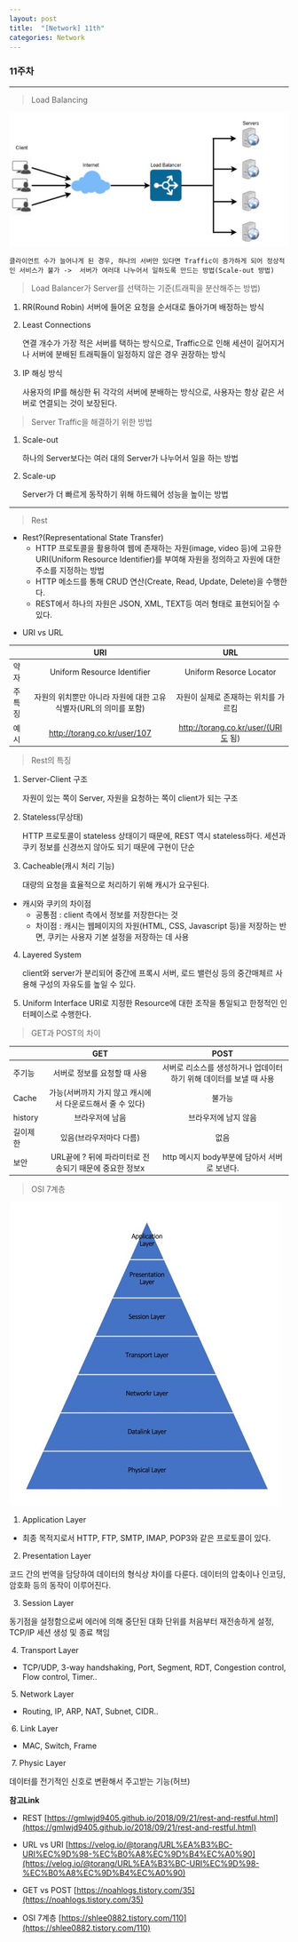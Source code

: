```yaml
---
layout: post
title:  "[Network] 11th"
categories: Network
---
```


### 11주차 
---

> Load Balancing

![1](/public/img/network/10주차/1.JPG)

    클라이언트 수가 늘어나게 된 경우, 하나의 서버만 있다면 Traffic이 증가하게 되어 정상적인 서비스가 불가 ->  서버가 여러대 나누어서 일하도록 만드는 방법(Scale-out 방법)

> Load Balancer가 Server를 선택하는 기준(트래픽을 분산해주는 방법)

1. RR(Round Robin)
   서버에 들어온 요청을 순서대로 돌아가며 배정하는 방식

2. Least Connections
    
    연결 개수가 가장 적은 서버를 택하는 방식으로, Traffic으로 인해 세션이 길어지거나 서버에 분배된 트래픽들이 일정하지 않은 경우 권장하는 방식

3. IP 해싱 방식
    
    사용자의 IP를 해싱한 뒤 각각의 서버에 분배하는 방식으로, 사용자는 항상 같은 서버로 연결되는 것이 보장된다. 

> Server Traffic을 해결하기 위한 방법

1. Scale-out

   하나의 Server보다는 여러 대의 Server가 나누어서 일을 하는 방법

2. Scale-up
   
   Server가 더 빠르게 동작하기 위해 하드웨어 성능을 높이는 방법

---

> Rest

- Rest?(Representational State Transfer) 
   - HTTP 프로토콜을 활용하여 웹에 존재하는 자원(image, video 등)에 고유한 URI(Uniform Resource Identifier)를 부여해 자원을 정의하고 자원에 대한 주소를 지정하는 방법
   - HTTP 메소드를 통해 CRUD 연산(Create, Read, Update, Delete)을 수행한다.
   - REST에서 하나의 자원은 JSON, XML, TEXT등 여러 형태로 표현되어질 수 있다. 

* URI vs URL

||URI|URL|
|---|:---:|:---:|
|약자|Uniform Resource Identifier|Uniform Resorce Locator|
|주특징|자원의 위치뿐만 아니라 자원에 대한 고유 식별자(URL의 의미를 포함)|자원이 실제로 존재하는 위치를 가르킴|
|예시|http://torang.co.kr/user/107|http://torang.co.kr/user/(URI도 됨)|



> Rest의 특징

1. Server-Client 구조
   
   자원이 있는 쪽이 Server, 자원을 요청하는 쪽이 client가 되는 구조

2. Stateless(무상태)
   
   HTTP 프로토콜이 stateless 상태이기 때문에, REST 역시 stateless하다. 세션과 쿠키 정보를 신경쓰지 않아도 되기 때문에 구현이 단순

3. Cacheable(캐시 처리 기능)
   
    대량의 요청을 효율적으로 처리하기 위해 캐시가 요구된다. 

* 캐시와 쿠키의 차이점
   - 공통점 : client 측에서 정보를 저장한다는 것
   - 차이점 : 캐시는 웹페이지의 자원(HTML, CSS, Javascript 등)을 저장하는 반면, 쿠키는 사용자 기본 설정을 저장하는 데 사용
 
4. Layered System

   client와 server가 분리되어 중간에 프록시 서버, 로드 밸런싱 등의 중간매체르 사용해 구성의 자유도를 높일 수 있다. 

5. Uniform Interface
   URI로 지정한 Resource에 대한 조작을 통일되고 한정적인 인터페이스로 수행한다.


> GET과 POST의 차이 

||GET|POST|
|---|:---:|:---:|
|주기능|서버로 정보를 요청할 때 사용|서버로 리소스를 생성하거나 업데이터 하기 위해 데이터를 보낼 때 사용 |
|Cache|가능(서버까지 가지 않고 캐시에서 다운로드해서 줄 수 있다)|불가능|
|history|브라우저에 남음|브라우저에 남지 않음|
|길이제한|있음(브라우저마다 다름)|없음|
|보안|URL끝에 ? 뒤에 파라미터로 전송되기 때문에 중요한 정보x|http 메시지 body부분에 담아서 서버로 보낸다.|

> OSI 7계층

![2](/public/img/network/10주차/2.JPG)

1. Application Layer ​

- 최종 목적지로서 HTTP,  FTP, SMTP, IMAP, POP3와 같은 프로토콜이 있다.​


2. Presentation Layer​

코드 간의 번역을 담당하여 데이터의 형식상 차이를 다룬다. 데이터의 압축이나 인코딩,암호화 등의 동작이 이루어진다.
​

3. Session Layer​

동기점을 설정함으로써 에러에 의해 중단된 대화 단위를 처음부터 재전송하게 설정​, TCP/IP 세션 생성 및 종료 책임

​
4. Transport Layer​

- TCP/UDP, 3-way handshaking, Port, Segment, RDT, Congestion control, Flow control, Timer.. ​

​
5. Network Layer​

- Routing, IP, ARP, NAT, Subnet, CIDR..​

​
6. Link Layer​

- MAC, Switch​, Frame

​
7. Physic Layer​

데이터를 전기적인 신호로 변환해서 주고받는 기능​(허브)


**참고Link**

- REST
[https://gmlwjd9405.github.io/2018/09/21/rest-and-restful.html](https://gmlwjd9405.github.io/2018/09/21/rest-and-restful.html)

- URL vs URI
[https://velog.io/@torang/URL%EA%B3%BC-URI%EC%9D%98-%EC%B0%A8%EC%9D%B4%EC%A0%90](https://velog.io/@torang/URL%EA%B3%BC-URI%EC%9D%98-%EC%B0%A8%EC%9D%B4%EC%A0%90)

- GET vs POST
[https://noahlogs.tistory.com/35](https://noahlogs.tistory.com/35)

- OSI 7계층
[https://shlee0882.tistory.com/110](https://shlee0882.tistory.com/110)
